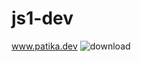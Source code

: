 # js1-dev
www.patika.dev
![download](https://user-images.githubusercontent.com/105206130/214157286-a3f6e99a-437b-47a2-81a4-74992eea9ec9.png)
